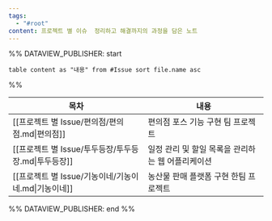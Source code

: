 ```yaml
---
tags:
  - "#root"
content: 프로젝트 별 이슈  정리하고 해결까지의 과정을 담은 노트
---
```


%% DATAVIEW_PUBLISHER: start
```dataview
table content as "내용" from #Issue sort file.name asc
```
%%

| 목차                                  | 내용                           |
| ----------------------------------- | ---------------------------- |
| [[프로젝트 별 Issue/편의점/편의점.md\|편의점]]    | 편의점 포스 기능 구현 팀 프로젝트          |
| [[프로젝트 별 Issue/투두등장/투두등장.md\|투두등장]] | 일정 관리 및 할일 목록을 관리하는 웹 어플리케이션 |
| [[프로젝트 별 Issue/기농이네/기농이네.md\|기농이네]] | 농산물 판매 플랫폼 구현 한팀 프로젝트        |

%% DATAVIEW_PUBLISHER: end %%